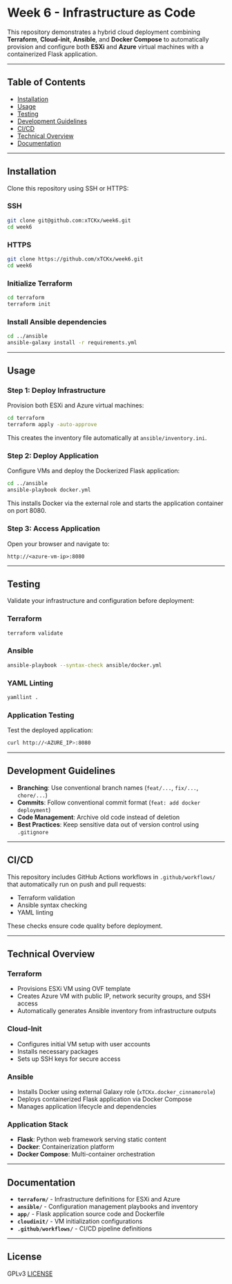 # Week 6 - Infrastructure as Code

This repository demonstrates a hybrid cloud deployment combining **Terraform**, **Cloud-init**, **Ansible**, and **Docker Compose** to automatically provision and configure both **ESXi** and **Azure** virtual machines with a containerized Flask application.

---

## Table of Contents
- [Installation](#installation)
- [Usage](#usage)
- [Testing](#testing)
- [Development Guidelines](#development-guidelines)
- [CI/CD](#cicd)
- [Technical Overview](#technical-overview)
- [Documentation](#documentation)

---

## Installation

Clone this repository using SSH or HTTPS:

### SSH
```bash
git clone git@github.com:xTCKx/week6.git
cd week6
```

### HTTPS
```bash
git clone https://github.com/xTCKx/week6.git
cd week6
```

### Initialize Terraform
```bash
cd terraform
terraform init
```

### Install Ansible dependencies
```bash
cd ../ansible
ansible-galaxy install -r requirements.yml
```

---

## Usage

### Step 1: Deploy Infrastructure
Provision both ESXi and Azure virtual machines:
```bash
cd terraform
terraform apply -auto-approve
```

This creates the inventory file automatically at `ansible/inventory.ini`.

### Step 2: Deploy Application
Configure VMs and deploy the Dockerized Flask application:
```bash
cd ../ansible
ansible-playbook docker.yml
```

This installs Docker via the external role and starts the application container on port 8080.

### Step 3: Access Application
Open your browser and navigate to:
```
http://<azure-vm-ip>:8080
```

---

## Testing

Validate your infrastructure and configuration before deployment:

### Terraform
```bash
terraform validate
```

### Ansible
```bash
ansible-playbook --syntax-check ansible/docker.yml
```

### YAML Linting
```bash
yamllint .
```

### Application Testing
Test the deployed application:
```bash
curl http://<AZURE_IP>:8080
```

---

## Development Guidelines

- **Branching**: Use conventional branch names (`feat/...`, `fix/...`, `chore/...`)
- **Commits**: Follow conventional commit format (`feat: add docker deployment`)
- **Code Management**: Archive old code instead of deletion
- **Best Practices**: Keep sensitive data out of version control using `.gitignore`

---

## CI/CD

This repository includes GitHub Actions workflows in `.github/workflows/` that automatically run on push and pull requests:

- Terraform validation
- Ansible syntax checking
- YAML linting

These checks ensure code quality before deployment.

---

## Technical Overview

### Terraform
- Provisions ESXi VM using OVF template
- Creates Azure VM with public IP, network security groups, and SSH access
- Automatically generates Ansible inventory from infrastructure outputs

### Cloud-Init
- Configures initial VM setup with user accounts
- Installs necessary packages
- Sets up SSH keys for secure access

### Ansible
- Installs Docker using external Galaxy role (`xTCKx.docker_cinnamorole`)
- Deploys containerized Flask application via Docker Compose
- Manages application lifecycle and dependencies

### Application Stack
- **Flask**: Python web framework serving static content
- **Docker**: Containerization platform
- **Docker Compose**: Multi-container orchestration

---

## Documentation

- **`terraform/`** - Infrastructure definitions for ESXi and Azure
- **`ansible/`** - Configuration management playbooks and inventory
- **`app/`** - Flask application source code and Dockerfile
- **`cloudinit/`** - VM initialization configurations
- **`.github/workflows/`** - CI/CD pipeline definitions

---

## License
GPLv3 [LICENSE](LICENSE)
